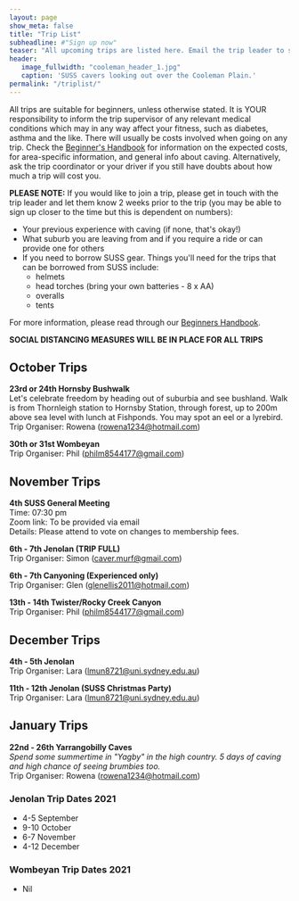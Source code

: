```yaml
---
layout: page
show_meta: false
title: "Trip List"
subheadline: #"Sign up now"
teaser: "All upcoming trips are listed here. Email the trip leader to sign up."
header:
   image_fullwidth: "cooleman_header_1.jpg"
   caption: 'SUSS cavers looking out over the Cooleman Plain.'
permalink: "/triplist/"
---
```


<!-- To Do convert this to auto genarage from a yaml file -->

All trips are suitable for beginners, unless otherwise stated.  It is YOUR responsibility to inform the trip supervisor of any relevant medical
conditions which may in any way affect your fitness, such as diabetes,
asthma and the like. There will usually be costs involved when going on any trip. Check the <a href="/assets/handbook.pdf">Beginner's Handbook</a>
for information on the expected costs, for area-specific information, and general info about caving. Alternatively, ask the trip coordinator or your driver
if you still have doubts about how much a trip will cost you.

**PLEASE NOTE:**
If you would like to join a trip, please get in touch with the trip leader and let them know 2 weeks prior to the trip (you may be able to sign up closer to the time but this is dependent on numbers):

-   Your previous experience with caving (if none, that's okay!)
-   What suburb you are leaving from and if you require a ride or can provide one for others
-   If you need to borrow SUSS gear. Things you'll need for the trips that can be borrowed from SUSS include:
    -   helmets
    -   head torches (bring your own batteries - 8 x AA)
    -   overalls
    -   tents

For more information, please read through our [Beginners Handbook](/assets/handbook.pdf).

**SOCIAL DISTANCING MEASURES WILL BE IN PLACE FOR ALL TRIPS**


## October Trips 

**23rd or 24th Hornsby Bushwalk**  
Let's celebrate freedom by heading out of suburbia and see bushland. Walk is from Thornleigh station to Hornsby Station, through forest, up to 200m above sea level with lunch at Fishponds. You may spot an eel or a lyrebird.  
Trip Organiser: Rowena (rowena1234@hotmail.com)

**30th or 31st Wombeyan**   
Trip Organiser: Phil (philm8544177@gmail.com)

## November Trips 

**4th SUSS General Meeting**   
Time: 07:30 pm  
Zoom link: To be provided via email  
Details: Please attend to vote on changes to membership fees.  

**6th - 7th Jenolan (TRIP FULL)**   
Trip Organiser: Simon (caver.murf@gmail.com)  

**6th - 7th Canyoning (Experienced only)**   
Trip Organiser: Glen (glenellis2011@hotmail.com)  

**13th - 14th Twister/Rocky Creek Canyon**   
Trip Organiser: Phil (philm8544177@gmail.com) 

## December Trips 

**4th - 5th Jenolan**  
Trip Organiser: Lara (lmun8721@uni.sydney.edu.au) 

**11th - 12th Jenolan (SUSS Christmas Party)**  
Trip Organiser: Lara (lmun8721@uni.sydney.edu.au) 

## January Trips 

**22nd - 26th Yarrangobilly Caves**  
*Spend some summertime in "Yagby" in the high country. 5 days of caving and high chance of seeing brumbies too.*  
Trip Organiser: Rowena (rowena1234@hotmail.com) 

### Jenolan Trip Dates 2021  

- 4-5 September
- 9-10 October
- 6-7 November
- 4-12 December

### Wombeyan Trip Dates 2021

- Nil
